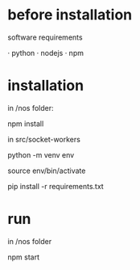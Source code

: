 # before installation

software requirements

· python
· nodejs
· npm

# installation

in /nos folder: 

  
  npm install


in src/socket-workers

  
  python -m venv env

  source env/bin/activate

  pip install -r requirements.txt


# run 

in /nos folder
  
  npm start
